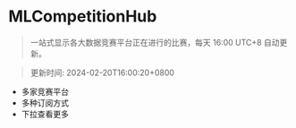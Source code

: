 # MLCompetitionHub

> 一站式显示各大数据竞赛平台正在进行的比赛，每天 16:00 UTC+8 自动更新。
  
> 更新时间: 2024-02-20T16:00:20+0800 

* 多家竞赛平台
* 多种订阅方式
* 下拉查看更多
